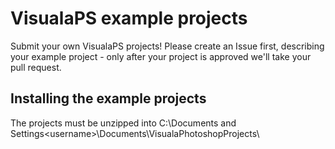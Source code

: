 # VisualaPS example projects

Submit your own VisualaPS projects! Please create an Issue first, describing your example project - only after your project is approved we'll take your pull request.

## Installing the example projects

The projects must be unzipped into C:\Documents and Settings\<username>\Documents\VisualaPhotoshopProjects\

